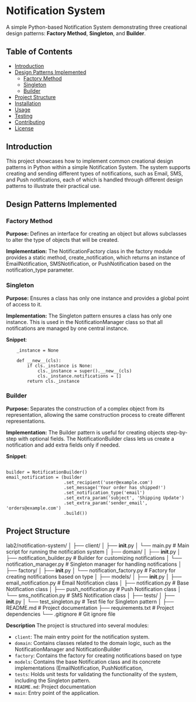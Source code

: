 # Notification System

A simple Python-based Notification System demonstrating three creational design patterns: **Factory Method**, **Singleton**, and **Builder**.

## Table of Contents

- [Introduction](#introduction)
- [Design Patterns Implemented](#design-patterns-implemented)
  - [Factory Method](#factory-method)
  - [Singleton](#singleton)
  - [Builder](#builder)
- [Project Structure](#project-structure)
- [Installation](#installation)
- [Usage](#usage)
- [Testing](#testing)
- [Contributing](#contributing)
- [License](#license)

## Introduction

This project showcases how to implement common creational design patterns in Python within a simple Notification System. The system supports creating and sending different types of notifications, such as Email, SMS, and Push notifications, each of which is handled through different design patterns to illustrate their practical use.

## Design Patterns Implemented

### Factory Method

**Purpose:** Defines an interface for creating an object but allows subclasses to alter the type of objects that will be created.

**Implementation:** The NotificationFactory class in the factory module provides a static method, create_notification, which returns an instance of EmailNotification, SMSNotification, or PushNotification based on the notification_type parameter.

### Singleton

**Purpose:** Ensures a class has only one instance and provides a global point of access to it.

**Implementation:** The Singleton pattern ensures a class has only one instance. This is used in the NotificationManager class so that all notifications are managed by one central instance.

**Snippet**:

```class NotificationManager:
    _instance = None

    def __new__(cls):
        if cls._instance is None:
            cls._instance = super().__new__(cls)
            cls._instance.notifications = []
        return cls._instance
```

### Builder

**Purpose:** Separates the construction of a complex object from its representation, allowing the same construction process to create different representations.

**Implementation:** The Builder pattern is useful for creating objects step-by-step with optional fields. The NotificationBuilder class lets us create a notification and add extra fields only if needed.

**Snippet**:

```from domain.notification_builder import NotificationBuilder

builder = NotificationBuilder()
email_notification = (builder
                      .set_recipient('user@example.com')
                      .set_message('Your order has shipped!')
                      .set_notification_type('email')
                      .set_extra_param('subject', 'Shipping Update')
                      .set_extra_param('sender_email', 'orders@example.com')
                      .build())
```

## Project Structure

lab2/notification-system/
│
├── client/
│ ├── **init**.py
│ └── main.py # Main script for running the notification system
│
├── domain/
│ ├── **init**.py
│ ├── notification_builder.py # Builder for customizing notifications
│ └── notification_manager.py # Singleton manager for handling notifications
│
├── factory/
│ ├── **init**.py
│ └── notification_factory.py # Factory for creating notifications based on type
│
├── models/
│ ├── **init**.py
│ ├── email_notification.py # Email Notification class
│ ├── notification.py # Base Notification class
│ ├── push_notification.py # Push Notification class
│ └── sms_notification.py # SMS Notification class
│
├── tests/
│ ├── **init**.py
│ └── test_singleton.py # Test file for Singleton pattern
│
├── README.md # Project documentation
├── requirements.txt # Project dependencies
└── .gitignore # Git ignore file

**Description**
The project is structured into several modules:

- `client`: The main entry point for the notification system.
- `domain`: Contains classes related to the domain logic, such as the NotificationManager and NotificationBuilder
- `factory`: Contains the factory for creating notifications based on type
- `models`: Contains the base Notification class and its concrete implementations (EmailNotification, PushNotification,
- `tests`: Holds unit tests for validating the functionality of the system, including the Singleton pattern.
- `README.md`: Project documentation
- `main`: Entry point of the application.
